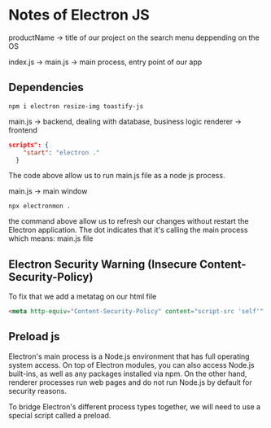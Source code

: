 # Notes of Electron JS

productName -> title of our project on the search menu deppending on the OS

index.js -> main.js -> main process, entry point of our app

## Dependencies

```node js
npm i electron resize-img toastify-js
```

main.js -> backend, dealing with database, business logic
renderer -> frontend

```JSON
scripts": {
    "start": "electron ."
  }
```
The code above allow us to run main.js file as a node js process.

main.js -> main window

``` shell
npx electronmon .
```
the command above allow us to refresh our changes without restart the Electron application. The dot indicates that it's calling the main process which means: main.js file

## Electron Security Warning (Insecure Content-Security-Policy)

To fix that we add a metatag on our html file
```HTML
<meta http-equiv="Content-Security-Policy" content="script-src 'self'" />
```


## Preload js
Electron's main process is a Node.js environment that has full operating system access. On top of Electron modules, you can also access Node.js built-ins, as well as any packages installed via npm. On the other hand, renderer processes run web pages and do not run Node.js by default for security reasons.

To bridge Electron's different process types together, we will need to use a special script called a preload.
